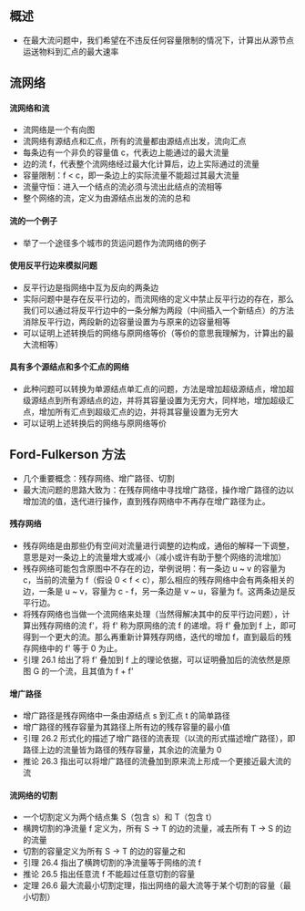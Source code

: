 ## 概述
* 在最大流问题中，我们希望在不违反任何容量限制的情况下，计算出从源节点运送物料到汇点的最大速率

## 流网络

#### 流网络和流
* 流网络是一个有向图
* 流网络有源结点和汇点，所有的流量都由源结点出发，流向汇点
* 每条边有一个非负的容量值 c，代表边上能通过的最大流量
* 边的流 f，代表整个流网络经过最大化计算后，边上实际通过的流量
* 容量限制：f < c，即一条边上的实际流量不能超过其最大流量
* 流量守恒：进入一个结点的流必须与流出此结点的流相等
* 整个网络的流，定义为由源结点出发的流的总和

#### 流的一个例子
* 举了一个途径多个城市的货运问题作为流网络的例子

#### 使用反平行边来模拟问题
* 反平行边是指网络中互为反向的两条边
* 实际问题中是存在反平行边的，而流网络的定义中禁止反平行边的存在，那么我们可以通过将反平行边中的一条分解为两段（中间插入一个新结点）的方法消除反平行边，两段新的边容量设置为与原来的边容量相等
* 可以证明上述转换后的网络与原网络等价（等价的意思我理解为，计算出的最大流相等）

#### 具有多个源结点和多个汇点的网络
* 此种问题可以转换为单源结点单汇点的问题，方法是增加超级源结点，增加超级源结点到所有源结点的边，并将其容量设置为无穷大，同样地，增加超级汇点，增加所有汇点到超级汇点的边，并将其容量设置为无穷大
* 可以证明上述转换后的网络与原网络等价

## Ford-Fulkerson 方法
* 几个重要概念：残存网络、增广路径、切割
* 最大流问题的思路大致为：在残存网络中寻找增广路径，操作增广路径的边以增加流的值，迭代进行操作，直到残存网络中不再存在增广路径为止。

#### 残存网络
* 残存网络是由那些仍有空间对流量进行调整的边构成，通俗的解释一下调整，意思是对一条边上的流量增大或减小（减小或许有助于整个网络的流增加）
* 残存网络可能包含原图中不存在的边，举例说明：有一条边 u ~ v 的容量为 c，当前的流量为 f（假设 0 < f < c），那么相应的残存网络中会有两条相关的边，一条是 u ~ v，容量为 c - f，另一条边是 v ~ u，容量为 f。这两条边是反平行边。
* 将残存网络也当做一个流网络来处理（当然得解决其中的反平行边问题），计算出残存网络的流 f'，将 f' 称为原网络的流 f 的递增。将 f' 叠加到 f 上，即可得到一个更大的流。那么再重新计算残存网络，迭代的增加 f，直到最后的残存网络中的 f' 等于 0 为止。
* 引理 26.1 给出了将 f' 叠加到 f 上的理论依据，可以证明叠加后的流依然是原图 G 的一个流，且其值为 f + f'

#### 增广路径
* 增广路径是残存网络中一条由源结点 s 到汇点 t 的简单路径
* 增广路径的残存容量为其路径上所有边的残存容量的最小值
* 引理 26.2 形式化的描述了增广路径的流表现（以流的形式描述增广路径），即路径上边的流量皆为路径的残存容量，其余边的流量为 0
* 推论 26.3 指出可以将增广路径的流叠加到原来流上形成一个更接近最大流的流

#### 流网络的切割
* 一个切割定义为两个结点集 S（包含 s）和 T（包含 t）  
* 横跨切割的净流量 f 定义为，所有 S -> T 的边的流量，减去所有 T -> S 的边的流量  
* 切割的容量定义为所有 S -> T 的边的容量之和
* 引理 26.4 指出了横跨切割的净流量等于网络的流 f
* 推论 26.5 指出任意流 f 不能超过任意切割的容量
* 定理 26.6 最大流最小切割定理，指出网络的最大流等于某个切割的容量（最小切割）









